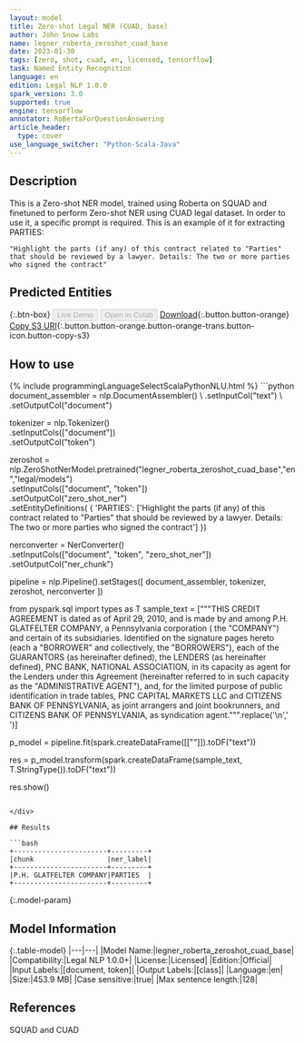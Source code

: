 ```yaml
---
layout: model
title: Zero-shot Legal NER (CUAD, base)
author: John Snow Labs
name: legner_roberta_zeroshot_cuad_base
date: 2023-01-30
tags: [zero, shot, cuad, en, licensed, tensorflow]
task: Named Entity Recognition
language: en
edition: Legal NLP 1.0.0
spark_version: 3.0
supported: true
engine: tensorflow
annotator: RoBertaForQuestionAnswering
article_header:
  type: cover
use_language_switcher: "Python-Scala-Java"
---
```


## Description

This is a Zero-shot NER model, trained using Roberta on SQUAD and finetuned to perform Zero-shot NER using CUAD legal dataset. In order to use it, a specific prompt is required. This is an example of it for extracting PARTIES:

```
"Highlight the parts (if any) of this contract related to "Parties" that should be reviewed by a lawyer. Details: The two or more parties who signed the contract"
```

## Predicted Entities



{:.btn-box}
<button class="button button-orange" disabled>Live Demo</button>
<button class="button button-orange" disabled>Open in Colab</button>
[Download](https://s3.amazonaws.com/auxdata.johnsnowlabs.com/legal/models/legner_roberta_zeroshot_cuad_base_en_1.0.0_3.0_1675088394988.zip){:.button.button-orange}
[Copy S3 URI](s3://auxdata.johnsnowlabs.com/legal/models/legner_roberta_zeroshot_cuad_base_en_1.0.0_3.0_1675088394988.zip){:.button.button-orange.button-orange-trans.button-icon.button-copy-s3}

## How to use



<div class="tabs-box" markdown="1">
{% include programmingLanguageSelectScalaPythonNLU.html %}
```python
document_assembler = nlp.DocumentAssembler() \
    .setInputCol("text") \
    .setOutputCol("document")

tokenizer = nlp.Tokenizer()\
    .setInputCols(["document"])\
    .setOutputCol("token")

zeroshot = nlp.ZeroShotNerModel.pretrained("legner_roberta_zeroshot_cuad_base","en","legal/models")\
    .setInputCols(["document", "token"])\
    .setOutputCol("zero_shot_ner")\
    .setEntityDefinitions(
        {
            'PARTIES': ['Highlight the parts (if any) of this contract related to "Parties" that should be reviewed by a lawyer. Details: The two or more parties who signed the contract']
        })

nerconverter = NerConverter()\
  .setInputCols(["document", "token", "zero_shot_ner"])\
  .setOutputCol("ner_chunk")


pipeline = nlp.Pipeline().setStages([
    document_assembler,
    tokenizer,
    zeroshot,
    nerconverter
])

from pyspark.sql import types as T
sample_text = ["""THIS CREDIT AGREEMENT is dated as of April 29, 2010, and is made by and
        among P.H. GLATFELTER COMPANY, a Pennsylvania corporation ( the "COMPANY") and
        certain of its subsidiaries. Identified on the signature pages hereto (each a
        "BORROWER" and collectively, the "BORROWERS"), each of the GUARANTORS (as
        hereinafter defined), the LENDERS (as hereinafter defined), PNC BANK, NATIONAL
        ASSOCIATION, in its capacity as agent for the Lenders under this Agreement
        (hereinafter referred to in such capacity as the "ADMINISTRATIVE AGENT"), and,
        for the limited purpose of public identification in trade tables, PNC CAPITAL
        MARKETS LLC and CITIZENS BANK OF PENNSYLVANIA, as joint arrangers and joint
        bookrunners, and CITIZENS BANK OF PENNSYLVANIA, as syndication agent.""".replace('\n',' ')]

p_model = pipeline.fit(spark.createDataFrame([[""]]).toDF("text"))

res = p_model.transform(spark.createDataFrame(sample_text, T.StringType()).toDF("text"))

res.show()
```

</div>

## Results

```bash
+-----------------------+---------+
|chunk                  |ner_label|
+-----------------------+---------+
|P.H. GLATFELTER COMPANY|PARTIES  |
+-----------------------+---------+
```

{:.model-param}
## Model Information

{:.table-model}
|---|---|
|Model Name:|legner_roberta_zeroshot_cuad_base|
|Compatibility:|Legal NLP 1.0.0+|
|License:|Licensed|
|Edition:|Official|
|Input Labels:|[document, token]|
|Output Labels:|[class]|
|Language:|en|
|Size:|453.9 MB|
|Case sensitive:|true|
|Max sentence length:|128|

## References

SQUAD and CUAD